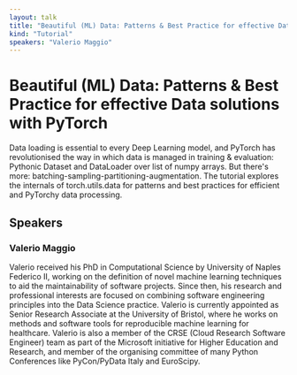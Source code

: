 ```yaml
---
layout: talk
title: "Beautiful (ML) Data: Patterns & Best Practice for effective Data solutions with PyTorch"
kind: "Tutorial"
speakers: "Valerio Maggio"
---
```


# Beautiful (ML) Data: Patterns & Best Practice for effective Data solutions with PyTorch

Data loading is essential to every Deep Learning model, and PyTorch has revolutionised the way in which data is managed in training & evaluation: Pythonic Dataset and DataLoader over list of numpy arrays. But there's more: batching-sampling-partitioning-augmentation. The tutorial explores the internals of torch.utils.data for patterns and best practices for efficient and PyTorchy data processing.

## Speakers

### Valerio Maggio

Valerio received his PhD in Computational Science by University of Naples Federico II,  working on the definition of novel machine learning techniques to aid the maintainability of software projects. Since then, his research and professional interests are focused on combining software engineering principles into the Data Science practice. Valerio is currently appointed as Senior Research Associate at the University of Bristol, where he works on methods and software tools for reproducible machine learning for healthcare. Valerio is also a member of the CRSE (Cloud Research Software Engineer) team as part of the Microsoft initiative for Higher Education and Research, and member of the organising committee of many Python Conferences like PyCon/PyData Italy and EuroScipy.
